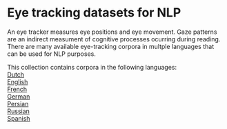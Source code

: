 # Eye tracking datasets for NLP

An eye tracker measures eye positions and eye movement. Gaze patterns are an indirect measument of cognitive processes ocurring during reading. There are many available eye-tracking corpora in multple languages that can be used for NLP purposes.

This collection contains corpora in the following languages:  
[Dutch](https://github.com/norahollenstein/cognitiveNLP-dataCollection/tree/master/eye-tracking/dutch#dutch-eye-tracking-datasets)  
[English](https://github.com/norahollenstein/cognitiveNLP-dataCollection/tree/master/eye-tracking/english#english-eye-tracking-datasets)  
[French](https://github.com/norahollenstein/cognitiveNLP-dataCollection/tree/master/eye-tracking/french#french-eye-tracking-datasets)  
[German](https://github.com/norahollenstein/cognitiveNLP-dataCollection/tree/master/eye-tracking/german#german-eye-tracking-datasets)  
[Persian](https://github.com/norahollenstein/cognitiveNLP-dataCollection/tree/master/eye-tracking/persian#persian-eye-tracking-datasets)  
[Russian](https://github.com/norahollenstein/cognitiveNLP-dataCollection/tree/master/eye-tracking/russian#russian-eye-tracking-datasets)  
[Spanish](https://github.com/norahollenstein/cognitiveNLP-dataCollection/tree/master/eye-tracking/spanish#spanish-eye-tracking-datasets)


